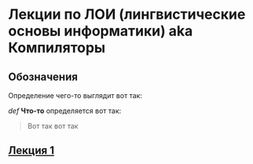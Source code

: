 # Лекции по ЛОИ (лингвистические основы информатики) aka Компиляторы

## Обозначения
Определение чего-то выглядит вот так:

*def* **Что-то** определяется вот так:
> Вот так вот так



## [Лекция 1](./lectures/lecture_1.md)
